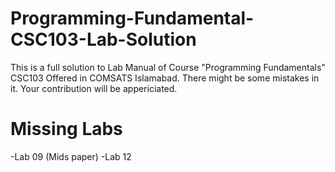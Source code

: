 # Programming-Fundamental-CSC103-Lab-Solution
This is a full solution to Lab Manual of Course "Programming Fundamentals" CSC103 Offered in COMSATS Islamabad. There might be some mistakes in it. Your contribution will be appericiated.

# Missing Labs
-Lab 09 (Mids paper)
-Lab 12 
